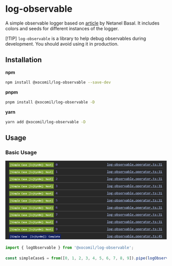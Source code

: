 # log-observable

A simple observable logger based on [article](https://netbasal.com/creating-custom-operators-in-rxjs-32f052d69457) by Netanel Basal. It includes colors and seeds for different instances of the logger.

[!TIP]
`log-observable` is a library to help debug observables during development. You should avoid using it in production.

## Installation

**npm**

```bash
npm install @xocomil/log-observable --save-dev
```

**pnpm**

```bash
pnpm install @xocomil/log-observable -D
```

**yarn**

```bash
yarn add @xocomil/log-observable -D
```

## Usage

### Basic Usage

![Simple Logger Output](/images/SimpleCase.png)

```typescript
import { logObservable } from '@xocomil/log-observable';

const simpleCase$ = from([0, 1, 2, 3, 4, 5, 6, 7, 8, 9]).pipe(logObservable('Simple Case')).subscrbe();
```
